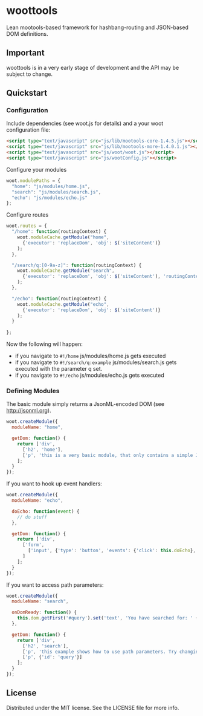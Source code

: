 woottools
=========

Lean mootools-based framework for hashbang-routing and JSON-based DOM definitions.

## Important

woottools is in a very early stage of development and the API may be subject to change.

## Quickstart

### Configuration

Include dependencies (see woot.js for details) and a your woot configuration file:
``` html
<script type="text/javascript" src="js/lib/mootools-core-1.4.5.js"></script>
<script type="text/javascript" src="js/lib/mootools-more-1.4.0.1.js"></script>
<script type="text/javascript" src="js/woot/woot.js"></script>
<script type="text/javascript" src="js/wootConfig.js"></script>
```

Configure your modules
``` javascript
woot.modulePaths = {
  "home": "js/modules/home.js",
  "search": "js/modules/search.js",
  "echo": "js/modules/echo.js"
};
```

Configure routes
``` javascript
woot.routes = {
  "/home": function(routingContext) {
    woot.moduleCache.getModule("home",
      {'executor': 'replaceDom', 'obj': $('siteContent')}
    );
  },

  "/search/q:[0-9a-z]": function(routingContext) {
    woot.moduleCache.getModule("search",
      {'executor': 'replaceDom', 'obj': $('siteContent'), 'routingContext': routingContext}
    );
  },

  "/echo": function(routingContext) {
    woot.moduleCache.getModule("echo",
      {'executor': 'replaceDom', 'obj': $('siteContent')}
    );
  }
        
};
```

Now the following will happen:
* if you navigate to `#!/home` js/modules/home.js gets executed
* if you navigate to `#!/search/q:example` js/modules/search.js gets executed with the parameter q set.
* if you navigate to `#!/echo` js/modules/echo.js gets executed

### Defining Modules

The basic module simply returns a JsonML-encoded DOM (see http://jsonml.org).
``` javascript
woot.createModule({
  moduleName: "home",

  getDom: function() {
    return ['div',
      ['h2', 'home'],
      ['p', 'this is a very basic module, that only contains a simple JsonML-encoded DOM tree.']
    ];
  }
});
```

If you want to hook up event handlers:
``` javascript
woot.createModule({
  moduleName: "echo",

  doEcho: function(event) {
    // do stuff
  },

  getDom: function() {
    return ['div',
      ['form',
        ['input', {'type': 'button', 'events': {'click': this.doEcho}, 'value': 'echo!'}],
      ]
    ];
  }
});
```

If you want to access path parameters:
``` javascript
woot.createModule({
  moduleName: "search",

  onDomReady: function() {
    this.dom.getFirst('#query').set('text', 'You have searched for: ' + this.routingContext.q);
  },

  getDom: function() {
    return ['div',
      ['h2', 'search'],
      ['p', 'this example shows how to use path parameters. Try changing it in the URL.'],
      ['p', {'id': 'query'}]
    ];
  }
});
```

## License

Distributed under the MIT license. See the LICENSE file for more info.
